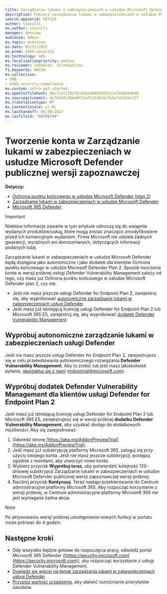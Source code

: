 ```yaml
---
title: Zarządzanie lukami w zabezpieczeniach w usłudze Microsoft Defender publicznej wersji zapoznawczej
description: Pobierz zarządzania lukami w zabezpieczeniach w usłudze Microsoft Defender
search.appverid: MET150
author: siosulli
ms.author: siosulli
manager: dansimp
audience: Admin
ms.topic: overview
ms.date: 05/12/2022
ms.prod: m365-security
ms.technology: mdb
ms.localizationpriority: medium
ms.reviewer: inbadian, shlomiakirav
f1.keywords: NOCSH
ms.collection:
- SMB
- m365-security-compliance
ms.custom: intro-get-started
ms.openlocfilehash: 66c7ca72f02fb745624b805029212ef0982b40d9
ms.sourcegitcommit: 4c7b34fc46be8f5faf33139c6c7b6efaf43def27
ms.translationtype: MT
ms.contentlocale: pl-PL
ms.lasthandoff: 06/30/2022
ms.locfileid: "66556744"
---
```

# <a name="sign-up-for-microsoft-defender-vulnerability-management-public-preview"></a>Tworzenie konta w Zarządzanie lukami w zabezpieczeniach w usłudze Microsoft Defender publicznej wersji zapoznawczej

**Dotyczy:**

- [Ochrona punktu końcowego w usłudze Microsoft Defender (plan 2)](https://go.microsoft.com/fwlink/?linkid=2154037) 
- [Zarządzanie lukami w zabezpieczeniach w usłudze Microsoft Defender](index.yml)
- [Microsoft 365 Defender](https://go.microsoft.com/fwlink/?linkid=2118804)

> [!IMPORTANT]
> Niektóre informacje zawarte w tym artykule odnoszą się do wstępnie wydanych produktów/usług, które mogą zostać znacząco zmodyfikowane przed ich komercyjnym wydaniem. Firma Microsoft nie udziela żadnych gwarancji, wyraźnych ani dorozumianych, dotyczących informacji podanych tutaj.

Zarządzanie lukami w zabezpieczeniach w usłudze Microsoft Defender będą dostępne jako autonomiczne i jako dodatek dla klientów Ochrona punktu końcowego w usłudze Microsoft Defender Plan 2. Sposób tworzenia konta w wersji próbnej usługi Defender Vulnerability Management zależy od tego, czy masz już Ochrona punktu końcowego w usłudze Microsoft Defender plan 2, czy nie.

- Jeśli nie masz jeszcze usługi Defender for Endpoint Plan 2, zarejestruj się, aby wypróbować [autonomiczne zarządzanie lukami w zabezpieczeniach usługi Defender](#try-defender-vulnerability-management-standalone)
- Jeśli masz już istniejącą licencję usługi Defender for Endpoint Plan 2 lub Microsoft 365 E5, zarejestruj się, aby wypróbować [dodatek Defender Vulnerability Management](#try-the-defender-vulnerability-management-add-on-for-defender-for-endpoint-plan-2-customers)

## <a name="try-defender-vulnerability-management-standalone"></a>Wypróbuj autonomiczne zarządzanie lukami w zabezpieczeniach usługi Defender

Jeśli nie masz jeszcze usługi Defender for Endpoint Plan 2, zarejestrujesz się w celu przetestowania autonomicznego rozwiązania **Defender Vulnerability Management**. Aby to zrobić lub jeśli masz jakiekolwiek pytania, [skontaktuj się z nami](mailto:mdvmtrial@microsoft.com) (mdvmtrial@microsoft.com).

## <a name="try-the-defender-vulnerability-management-add-on-for-defender-for-endpoint-plan-2-customers"></a>Wypróbuj dodatek Defender Vulnerability Management dla klientów usługi Defender for Endpoint Plan 2

Jeśli masz już istniejącą licencję usługi Defender for Endpoint Plan 2 lub Microsoft 365 E5, zarejestrujesz się w wersji próbnej **dodatku Defender Vulnerability Management,** aby uzyskać dostęp do dodatkowych możliwości. Aby się zarejestrować:

1. Odwiedź stronę [https://aka.ms/AddonPreviewTrial](https://aka.ms/AddonPreviewTrial).
2. Jeśli masz już subskrypcję platformy Microsoft 365, zaloguj się przy użyciu swojego konta. Jeśli nie masz jeszcze subskrypcji, postępuj zgodnie z monitami, aby utworzyć nowe konto.
3. Wybierz przycisk **Wypróbuj teraz**, aby potwierdzić kolejność 120-dniowej subskrypcji Zarządzanie lukami w zabezpieczeniach w usłudze Microsoft Defender publicznej wersji zapoznawczej wersji próbnej.
4. Naciśnij przycisk **Kontynuuj**. Teraz nastąpi przekierowanie do Centrum administracyjne platformy Microsoft 365. Aby rozpocząć korzystanie z wersji próbnej, w Centrum administracyjne platformy Microsoft 365 nie jest wymagana żadna akcja.

> [!NOTE]
> Po aktywowaniu wersji próbnej udostępnienie nowych funkcji w portalu może potrwać do 4 godzin.

## <a name="next-steps"></a>Następne kroki

- Gdy wszystko będzie gotowe do rozpoczęcia pracy, odwiedź portal Microsoft 365 Defender ([https://security.microsoft.com](https://security.microsoft.com)), aby rozpocząć korzystanie z usługi Defender Vulnerability Management.
- [Dowiedz się więcej na temat zarządzania lukami w zabezpieczeniach usługi Defender](defender-vulnerability-management.md).
- [Przypisz wartość urządzenia,](tvm-assign-device-value.md) aby ułatwić rozróżnianie priorytetów zasobów.
